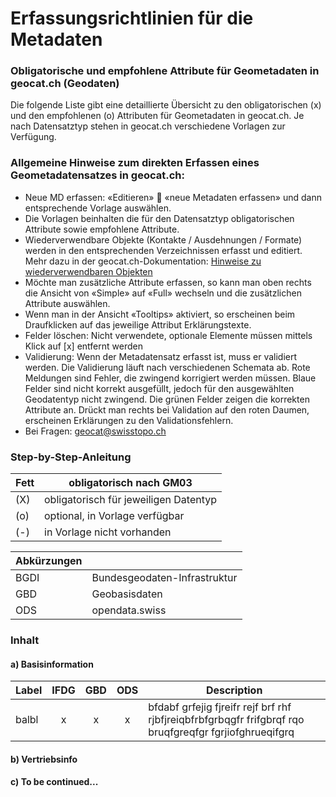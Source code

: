 # Erfassungsrichtlinien für die Metadaten

### Obligatorische und empfohlene Attribute für Geometadaten in geocat.ch (Geodaten)

Die folgende Liste gibt eine detaillierte Übersicht zu den obligatorischen (x) und den empfohlenen (o) Attributen für Geometadaten in geocat.ch.
Je nach Datensatztyp stehen in geocat.ch verschiedene Vorlagen zur Verfügung.

### Allgemeine Hinweise zum direkten Erfassen eines Geometadatensatzes in geocat.ch:
* Neue MD erfassen: «Editieren»  «neue Metadaten erfassen» und dann entsprechende Vorlage auswählen.
* Die Vorlagen beinhalten die für den Datensatztyp obligatorischen Attribute sowie empfohlene Attribute.
* Wiederverwendbare Objekte (Kontakte / Ausdehnungen / Formate) werden in den entsprechenden Verzeichnissen erfasst und editiert. Mehr dazu in der geocat.ch-Dokumentation: [Hinweise zu wiederverwendbaren Objekten](./Erfassungsrichtlinien_wo.md)
* Möchte man zusätzliche Attribute erfassen, so kann man oben rechts die Ansicht von «Simple» auf «Full» wechseln und die zusätzlichen Attribute auswählen.
* Wenn man in der Ansicht «Tooltips» aktiviert, so erscheinen beim Draufklicken auf das jeweilige Attribut Erklärungstexte.
* Felder löschen: Nicht verwendete, optionale Elemente müssen mittels Klick auf [x] entfernt werden
* Validierung: Wenn der Metadatensatz erfasst ist, muss er validiert werden. Die Validierung läuft nach verschiedenen Schemata ab. Rote Meldungen sind Fehler, die zwingend korrigiert werden müssen. Blaue Felder sind nicht korrekt ausgefüllt, jedoch für den ausgewählten Geodatentyp nicht zwingend. Die grünen Felder zeigen die korrekten Attribute an. Drückt man rechts bei Validation auf den roten Daumen, erscheinen Erklärungen zu den Validationsfehlern.
* Bei Fragen: [geocat@swisstopo.ch](mailto:geocat@swisstopo.ch)

### Step-by-Step-Anleitung
| Fett      | obligatorisch nach GM03 |
|---|---|
| (X) | obligatorisch für jeweiligen Datentyp |
| (o)      | optional, in Vorlage verfügbar      |
| (-)   | in Vorlage nicht vorhanden       |

|Abkürzungen||
|---|---|
|BGDI|Bundesgeodaten-Infrastruktur|
|GBD|Geobasisdaten|
|ODS|opendata.swiss|

### Inhalt
#### a) Basisinformation

|Label|IFDG|GBD|ODS|Description|
|---|:---:|:---:|:---:|---|
|balbl|x|x|x|bfdabf grfejig fjreifr rejf brf rhf rjbfjreiqbfrbfgrbqgfr frifgbrqf rqo bruqfgreqfgr fgrjiofghrueqifgrq |

#### b) Vertriebsinfo
#### c) To be continued...
